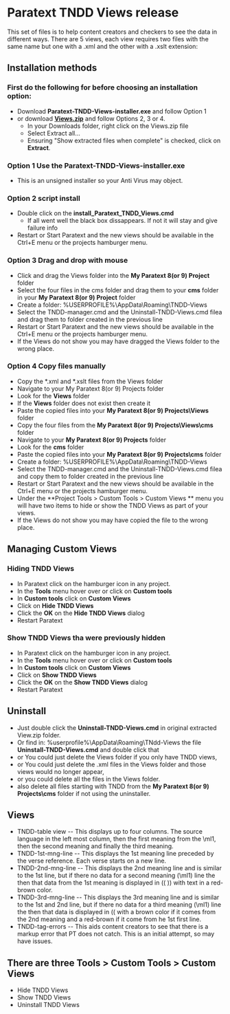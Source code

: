 # Paratext TNDD Views release

This set of files is to help content creators and checkers to see the data in different ways. There are 5 views, each view requires two files with the same name but one with a .xml and the other with a .xslt extension:

## Installation methods

### First do the following for before choosing an installation option:
- Download **Paratext-TNDD-Views-installer.exe** and follow Option 1 
- or download **[Views.zip](https://github.com/SILAsiaPub/PT-Views/releases/download/latest/Views.zip)** and follow Options 2, 3 or 4. 
  - In your Downloads folder, right click on the Views.zip file
  - Select Extract all...
  - Ensuring "Show extracted files when complete" is checked, click on **Extract**.



### Option 1 Use the Paratext-TNDD-Views-installer.exe 
- This is an unsigned installer so your Anti Virus may object.

### Option 2 script install
- Double click on the **install_Paratext_TNDD_Views.cmd**
  - If all went well the black box dissappears. If not it will stay and give failure info
- Restart or Start Paratext and the new views should be available in the Ctrl+E menu or the projects hamburger menu.

### Option 3 Drag and drop with mouse
- Click and drag the Views folder into the **My Paratext 8(or 9) Project** folder
- Select the four files in the cms folder and drag them to your **cms** folder in your **My Paratext 8(or 9) Project** folder
- Create a folder: %USERPROFILE%\AppData\Roaming\TNDD-Views
- Select the TNDD-manager.cmd and the Uninstall-TNDD-Views.cmd filea and drag them to folder created in the previous line
- Restart or Start Paratext and the new views should be available in the Ctrl+E menu or the projects hamburger menu.
- If the Views do not show you may have dragged the Views folder to the wrong place.

### Option 4 Copy files manually
- Copy the *.xml and *.xslt files from the Views folder
- Navigate to your My Paratext 8(or 9) Projects folder
- Look for the **Views** folder
- If the **Views** folder does not exist then create it
- Paste the copied files into your **My Paratext 8(or 9) Projects\Views** folder
- Copy the four files from the **My Paratext 8(or 9) Projects\Views\cms** folder
- Navigate to your **My Paratext 8(or 9) Projects** folder
- Look for the **cms** folder
- Paste the copied files into your **My Paratext 8(or 9) Projects\cms** folder
- Create a folder: %USERPROFILE%\AppData\Roaming\TNDD-Views
- Select the TNDD-manager.cmd and the Uninstall-TNDD-Views.cmd filea and copy them to folder created in the previous line
- Restart or Start Paratext and the new views should be available in the Ctrl+E menu or the projects hamburger menu.
- Under the **Project Tools > Custom Tools > Custom Views ** menu you will have two items to hide or show the TNDD Views as part of your views.
- If the Views do not show you may have copied the file to the wrong place.

## Managing Custom Views

### Hiding TNDD Views
- In Paratext click on the hamburger icon in any project.
- In the **Tools** menu hover over or click on **Custom tools**
- In  **Custom tools** click on **Custom Views**
- Click on **Hide TNDD Views**
- Click the **OK** on the **Hide TNDD Views** dialog
- Restart Paratext

### Show TNDD Views tha were previously hidden
- In Paratext click on the hamburger icon in any project.
- In the **Tools** menu hover over or click on **Custom tools**
- In  **Custom tools** click on **Custom Views**
- Click on **Show TNDD Views**
- Click the **OK** on the **Show TNDD Views** dialog
- Restart Paratext

## Uninstall
- Just double click the **Uninstall-TNDD-Views.cmd** in original extracted View.zip folder.
- Or find in: %userprofile%\AppData\Roaming\TNdd-Views the file **Uninstall-TNDD-Views.cmd** and double click that 
- or You could just delete the Views folder if you only have TNDD views,
- or You could just delete the .xml files in the Views folder and those views would no longer appear,
- or you could delete all the files in the Views folder.
- also delete all files starting with TNDD from the **My Paratext 8(or 9) Projects\cms** folder if not using the uninstaller.

## Views

- TNDD-table view -- This displays up to four columns. The source language in the left most column, then the first meaning from the \ml1, then the second meaning and finally the third meaning.
- TNDD-1st-mng-line -- This displays the 1st meaning line preceded by the verse reference. Each verse starts on a new line.
- TNDD-2nd-mng-line -- This displays the 2nd meaning line and is similar to the 1st line, but if there no data for a second meaning (\ml1) line the then that data from the 1st meaning is displayed in (( )) with text in a red-brown color.
- TNDD-3rd-mng-line -- This displays the 3rd meaning line and is similar to the 1st and 2nd line, but if there no data for a third meaning (\ml1) line the then that data is displayed in (( with a brown color if it comes from the 2nd meaning and a red-brown if it come from he 1st first line.
- TNDD-tag-errors -- This aids content creators to see that there is a markup error that PT does not catch. This is an initial attempt, so may have issues.

## There are three **Tools > Custom Tools > Custom Views**
- Hide TNDD Views 
- Show TNDD Views 
- Uninstall TNDD Views 